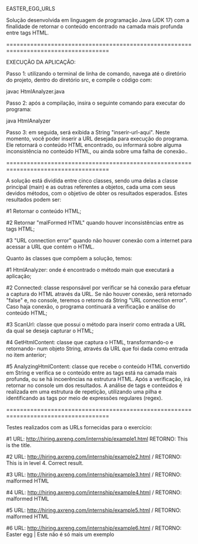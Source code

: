 EASTER_EGG_URLS

Solução desenvolvida em linguagem de programação Java (JDK 17) com a finalidade de retornar o conteúdo encontrado na camada mais profunda entre tags HTML.

====================================================================================
 
EXECUÇÃO DA APLICAÇÃO:

Passo 1: utilizando o terminal de linha de comando, navega até o diretório do projeto, dentro do diretório src, e compile o código com:

javac HtmlAnalyzer.java

Passo 2: após a compilação, insira o seguinte comando para executar do programa:

java HtmlAnalyzer

Passo 3: em seguida, será exibida a String "inserir-url-aqui". Neste momento, você poder inserir a URL desejada para execução do programa. Ele retornará o conteúdo HTML encontrado, ou informará sobre alguma inconsistência no conteúdo HTML, ou ainda sobre uma falha de conexão..

====================================================================================

A solução está dividida entre cinco classes, sendo uma delas a classe principal (main) e as outras referentes a objetos, cada uma com seus devidos métodos, com o objetivo de obter os resultados esperados. Estes resultados podem ser:

#1 Retornar o conteúdo HTML;

#2 Retornar "malFormed HTML" quando houver inconsistências entre as tags HTML;

#3 "URL connection error" quando não houver conexão com a internet para acessar a URL que contém o HTML.

Quanto às classes que compõem a solução, temos:

#1 HtmlAnalyzer: onde é encontrado o método main que executará a aplicação;

#2 Connected: classe responsável por verificar se há conexão para efetuar a captura do HTML através da URL. Se não houver conexão, será retornado "false" e, no console, teremos o retorno da String "URL connection error". Caso haja conexão, o programa continuará a verificação e análise do conteúdo HTML;

#3 ScanUrl: classe que possui o método para inserir como entrada a URL da qual se deseja capturar o HTML;

#4 GetHtmlContent: classe que captura o HTML, transformando-o e retornando- num objeto String, através da URL que foi dada como entrada no item anterior;

#5 AnalyzingHtmlContent: classe que recebe o conteúdo HTML convertido em String e verifica se o conteúdo entre as tags está na camada mais profunda, ou se há incoerências na estrutura HTML. Após a verificação, irá retornar no console um dos resultados. A análise de tags e conteúdos é realizada em uma estrutura de repetição, utilizando uma pilha e identificando as tags por meio de expressões regulares (regex).

====================================================================================

Testes realizados com as URLs fornecidas para o exercício:

#1 URL: http://hiring.axreng.com/internship/example1.html
RETORNO: This is the title.

#2 URL: http://hiring.axreng.com/internship/example2.html /
RETORNO: This is in level 4. Correct result.

#3 URL: http://hiring.axreng.com/internship/example3.html /
RETORNO: malformed HTML

#4 URL: http://hiring.axreng.com/internship/example4.html /
RETORNO: malformed HTML

#5 URL: http://hiring.axreng.com/internship/example5.html /
RETORNO: malformed HTML

#6 URL: http://hiring.axreng.com/internship/example6.html /
RETORNO: Easter egg | Este n&atilde;o &eacute; s&oacute; mais um exemplo
